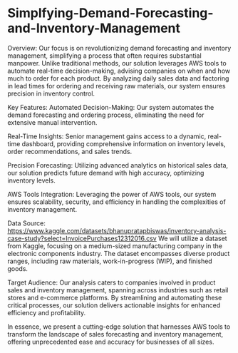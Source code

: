 # Simplfying-Demand-Forecasting-and-Inventory-Management

Overview:
Our focus is on revolutionizing demand forecasting and inventory management, simplifying a process that often requires substantial manpower. Unlike traditional methods, our solution leverages AWS tools to automate real-time decision-making, advising companies on when and how much to order for each product. By analyzing daily sales data and factoring in lead times for ordering and receiving raw materials, our system ensures precision in inventory control.

Key Features:
Automated Decision-Making: Our system automates the demand forecasting and ordering process, eliminating the need for extensive manual intervention.

Real-Time Insights: Senior management gains access to a dynamic, real-time dashboard, providing comprehensive information on inventory levels, order recommendations, and sales trends.

Precision Forecasting: Utilizing advanced analytics on historical sales data, our solution predicts future demand with high accuracy, optimizing inventory levels.

AWS Tools Integration: Leveraging the power of AWS tools, our system ensures scalability, security, and efficiency in handling the complexities of inventory management.

Data Source:
https://www.kaggle.com/datasets/bhanupratapbiswas/inventory-analysis-case-study?select=InvoicePurchases12312016.csv We will utilize a dataset from Kaggle, focusing on a medium-sized manufacturing company in the electronic components industry. The dataset encompasses diverse product ranges, including raw materials, work-in-progress (WIP), and finished goods.

Target Audience:
Our analysis caters to companies involved in product sales and inventory management, spanning across industries such as retail stores and e-commerce platforms. By streamlining and automating these critical processes, our solution delivers actionable insights for enhanced efficiency and profitability.

In essence, we present a cutting-edge solution that harnesses AWS tools to transform the landscape of sales forecasting and inventory management, offering unprecedented ease and accuracy for businesses of all sizes.
